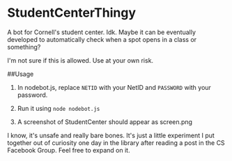StudentCenterThingy
===================

A bot for Cornell's student center. Idk. Maybe it can be eventually developed to automatically check when a spot opens in a class or something?

I'm not sure if this is allowed. Use at your own risk.

##Usage

1. In nodebot.js, replace `NETID` with your NetID and `PASSWORD` with your password. 

2. Run it using `node nodebot.js`

3. A screenshot of StudentCenter should appear as screen.png

I know, it's unsafe and really bare bones. It's just a little experiment I put together out of curiosity one day in the library after reading a post in the CS Facebook Group. Feel free to expand on it.